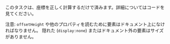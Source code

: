 このタスクは、座標を正しく計算するだけで済みます。詳細についてはコードを見てください。

注意: `offsetHeight` や他のプロパティを読むために要素はドキュメント上になければなりません。
隠れた (`display:none`) またはドキュメント外の要素はサイズがありません。
